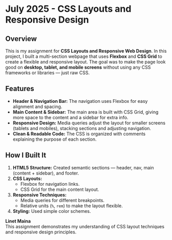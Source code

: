 # July 2025 - CSS Layouts and Responsive Design

## Overview
This is my assignment for **CSS Layouts and Responsive Web Design**. In this project, I built a multi-section webpage that uses **Flexbox** and **CSS Grid** to create a flexible and responsive layout. The goal was to make the page look good on **desktop, tablet, and mobile screens** without using any CSS frameworks or libraries — just raw CSS.

## Features
- **Header & Navigation Bar:** The navigation uses Flexbox for easy alignment and spacing.
- **Main Content & Sidebar:** The main area is built with CSS Grid, giving more space to the content and a sidebar for extra info.
- **Responsive Design:** Media queries adjust the layout for smaller screens (tablets and mobiles), stacking sections and adjusting navigation.
- **Clean & Readable Code:** The CSS is organized with comments explaining the purpose of each section.

## How I Built It
1. **HTML5 Structure:** Created semantic sections — header, nav, main (content + sidebar), and footer.
2. **CSS Layouts:**
   - Flexbox for navigation links.
   - CSS Grid for the main content layout.
3. **Responsive Techniques:** 
   - Media queries for different breakpoints.
   - Relative units (`%`, `rem`) to make the layout flexible.
4. **Styling:** Used simple color schemes.

**Linet Maina**  
This assignment demonstrates my understanding of CSS layout techniques and responsive design principles.





